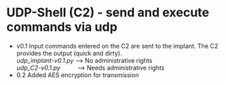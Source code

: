 # UDP-Shell (C2) - send and execute commands via udp

- v0.1
  Input commands entered on the C2 are sent to the implant. The C2 provides the output (quick and dirty).\
  *udp_implant-v0.1.py* --> No administrative rights\
  *udp_C2-v0.1.py* &nbsp; &nbsp; &nbsp; &nbsp;&nbsp;  --> Needs administrative rights
- 0.2
  Added AES encryption for transmission
